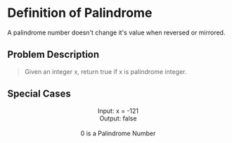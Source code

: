 # Definition of Palindrome
A palindrome number doesn't change it's value when reversed or mirrored.
## Problem Description
>Given an integer x, return true if x is palindrome integer.

## Special Cases
<p align = "center">
Input: x = -121
<br>
Output: false
<br>
<br>
0 is a Palindrome Number
</p>
